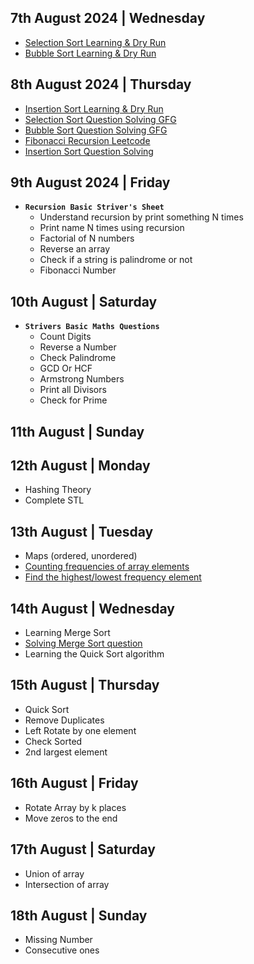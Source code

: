 ## 7th August 2024 | Wednesday

- [Selection Sort Learning & Dry Run](https://www.youtube.com/watch?v=HGk_ypEuS24&t=167s)
- [Bubble Sort Learning & Dry Run](https://www.youtube.com/watch?v=HGk_ypEuS24&t=167s)

## 8th August 2024 | Thursday

- [Insertion Sort Learning & Dry Run](https://www.youtube.com/watch?v=HGk_ypEuS24&t=167s)
- [Selection Sort Question Solving GFG](https://www.geeksforgeeks.org/problems/selection-sort/1?utm_source=youtube&utm_medium=collab_striver_ytdescription&utm_campaign=selection-sort)
- [Bubble Sort Question Solving GFG](https://www.geeksforgeeks.org/problems/bubble-sort/1?utm_source=youtube&utm_medium=collab_striver_ytdescription&utm_campaign=bubble-sort)
- [Fibonacci Recursion Leetcode](https://leetcode.com/problems/fibonacci-number/description/)
- [Insertion Sort Question Solving](https://www.geeksforgeeks.org/problems/insertion-sort/0?category%5B%5D=Algorithms&page=1&query=category%5B%5DAlgorithmspage1&utm_source=youtube&utm_medium=collab_striver_ytdescription&utm_campaign=insertion-sort)

##

## 9th August 2024 | Friday

- **`Recursion Basic Striver's Sheet`**
  - Understand recursion by print something N times
  - Print name N times using recursion
  - Factorial of N numbers
  - Reverse an array
  - Check if a string is palindrome or not
  - Fibonacci Number

##

## 10th August | Saturday

- **`Strivers Basic Maths Questions`**
  - Count Digits
  - Reverse a Number
  - Check Palindrome
  - GCD Or HCF
  - Armstrong Numbers
  - Print all Divisors
  - Check for Prime

## 11th August | Sunday

##

## 12th August | Monday

- Hashing Theory
- Complete STL

##

## 13th August | Tuesday

- Maps (ordered, unordered)
- [Counting frequencies of array elements](https://www.geeksforgeeks.org/problems/frequency-of-array-elements-1587115620/0)
- [Find the highest/lowest frequency element](https://leetcode.com/problems/frequency-of-the-most-frequent-element/)

##

## 14th August | Wednesday

- Learning Merge Sort
- [Solving Merge Sort question](https://www.geeksforgeeks.org/problems/merge-sort/1?utm_source=youtube&utm_medium=collab_striver_ytdescription&utm_campaign=merge-sort)
- Learning the Quick Sort algorithm

##

## 15th August | Thursday

- Quick Sort
- Remove Duplicates
- Left Rotate by one element
- Check Sorted
- 2nd largest element

##

## 16th August | Friday

- Rotate Array by k places
- Move zeros to the end

##

## 17th August | Saturday

- Union of array
- Intersection of array

##

## 18th August | Sunday

- Missing Number
- Consecutive ones
